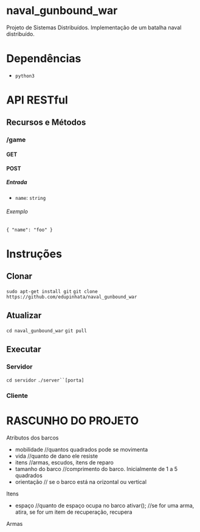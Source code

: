 # naval_gunbound_war

Projeto de Sistemas Distribuídos. Implementação de um batalha naval distribuído.

# Dependências

* `python3`

# API RESTful

## Recursos e Métodos

### /game

#### GET

#### POST

##### Entrada

* `name`: `string`

###### Exemplo

`{ "name": "foo" }`

# Instruções

## Clonar

`sudo apt-get install git`
`git clone https://github.com/edupinhata/naval_gunbound_war`

## Atualizar

`cd naval_gunbound_war`
`git pull`

## Executar

### Servidor

`cd servidor`
`./server``[porta]`

### Cliente

# RASCUNHO DO PROJETO

Atributos dos barcos
* mobilidade //quantos quadrados pode se movimenta
* vida //quanto de dano ele resiste
* itens //armas, escudos, itens de reparo
* tamanho do barco //comprimento do barco. Inicialmente de 1 a 5 quadrados
* orientação // se o barco está na orizontal ou vertical



Itens
- espaço //quanto de espaço ocupa no barco
ativar(); //se for uma arma, atira, se for um item de recuperação, recupera

Armas

